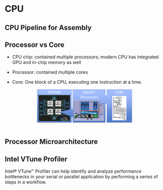 # CPU

## CPU Pipeline for Assembly

## Processor vs Core

* CPU chip: contained multiple processors; modern CPU has integrated GPU and in-chip memory as well

* Processor: contained multiple cores

* Core: One block of a CPU, executing one instruction at a time. 

<div style="display: flex; justify-content: center;">
      <img src="imgs/cpu_vs_processor.png" width="60%" height="30%" alt="cpu_vs_processor" />
</div>
</br>

## Processor Microarchitecture

## Intel VTune Profiler

Intel® VTune™ Profiler can help identify and analyze performance bottlenecks in your serial or parallel application by performing a series of steps in a workflow. 